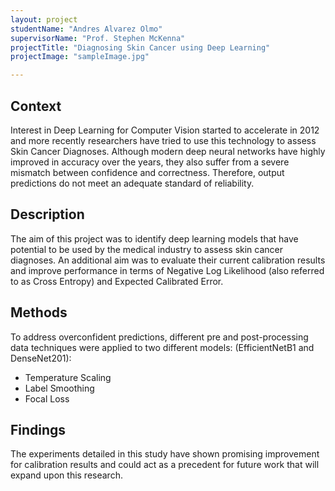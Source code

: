 ```yaml
---
layout: project
studentName: "Andres Alvarez Olmo"
supervisorName: "Prof. Stephen McKenna"
projectTitle: "Diagnosing Skin Cancer using Deep Learning"
projectImage: "sampleImage.jpg"

---
```

## Context

Interest in Deep Learning for Computer Vision started to accelerate in 2012 and more recently researchers have tried to use this technology to assess Skin Cancer Diagnoses. Although modern deep neural networks have highly improved in accuracy over the years, they also suffer from a severe mismatch between confidence and correctness. Therefore, output predictions do not meet an adequate standard of reliability.

## Description

The aim of this project was to identify deep learning models that have potential to be used by the medical industry to assess skin cancer diagnoses. An additional aim was to evaluate their current calibration results and improve performance in terms of Negative Log Likelihood (also referred to as Cross Entropy) and Expected Calibrated Error.

## Methods 

To address overconfident predictions, different pre and post-processing data techniques were applied to two different models: (EfficientNetB1 and DenseNet201): 

- Temperature Scaling
- Label Smoothing
- Focal Loss 

## Findings

The experiments detailed in this study have shown promising improvement for calibration results and could act as a precedent for future work that will expand upon this research.
